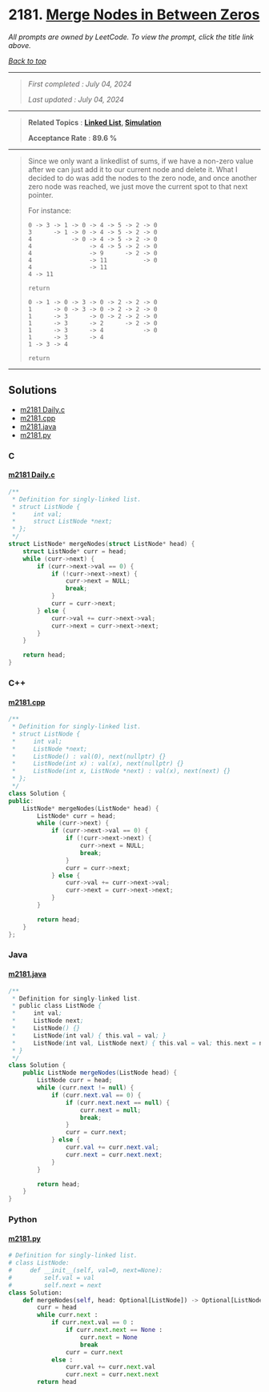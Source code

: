 # 2181. [Merge Nodes in Between Zeros](<https://leetcode.com/problems/merge-nodes-in-between-zeros>)

*All prompts are owned by LeetCode. To view the prompt, click the title link above.*

*[Back to top](<../README.md>)*

------

> *First completed : July 04, 2024*
>
> *Last updated : July 04, 2024*

------

> **Related Topics** : **[Linked List](<by_topic/Linked List.md>), [Simulation](<by_topic/Simulation.md>)**
>
> **Acceptance Rate** : **89.6 %**

------

> Since we only want a linkedlist of sums, if we have a non-zero value 
> after we can just add it to our current node and delete it. What I 
> decided to do was add the nodes to the zero node, and once another 
> zero node was reached, we just move the current spot to that next pointer.
> 
> For instance:
> ```
> 0 -> 3 -> 1 -> 0 -> 4 -> 5 -> 2 -> 0
> 3      -> 1 -> 0 -> 4 -> 5 -> 2 -> 0
> 4           -> 0 -> 4 -> 5 -> 2 -> 0
> 4                -> 4 -> 5 -> 2 -> 0
> 4                -> 9      -> 2 -> 0
> 4                -> 11          -> 0
> 4                -> 11
> 4 -> 11
> 
> return
> ```
> 
> ```
> 0 -> 1 -> 0 -> 3 -> 0 -> 2 -> 2 -> 0
> 1      -> 0 -> 3 -> 0 -> 2 -> 2 -> 0
> 1      -> 3      -> 0 -> 2 -> 2 -> 0
> 1      -> 3      -> 2      -> 2 -> 0
> 1      -> 3      -> 4           -> 0
> 1      -> 3      -> 4
> 1 -> 3 -> 4
> 
> return
> ```
> 
> 

------

## Solutions

- [m2181 Daily.c](<../my-submissions/m2181 Daily.c>)
- [m2181.cpp](<../my-submissions/m2181.cpp>)
- [m2181.java](<../my-submissions/m2181.java>)
- [m2181.py](<../my-submissions/m2181.py>)
### C
#### [m2181 Daily.c](<../my-submissions/m2181 Daily.c>)
```C
/**
 * Definition for singly-linked list.
 * struct ListNode {
 *     int val;
 *     struct ListNode *next;
 * };
 */
struct ListNode* mergeNodes(struct ListNode* head) {
    struct ListNode* curr = head;
    while (curr->next) {
        if (curr->next->val == 0) {
            if (!curr->next->next) {
                curr->next = NULL;
                break;
            }
            curr = curr->next;
        } else {
            curr->val += curr->next->val;
            curr->next = curr->next->next;
        }
    }

    return head;
}
```

### C++
#### [m2181.cpp](<../my-submissions/m2181.cpp>)
```C++
/**
 * Definition for singly-linked list.
 * struct ListNode {
 *     int val;
 *     ListNode *next;
 *     ListNode() : val(0), next(nullptr) {}
 *     ListNode(int x) : val(x), next(nullptr) {}
 *     ListNode(int x, ListNode *next) : val(x), next(next) {}
 * };
 */
class Solution {
public:
    ListNode* mergeNodes(ListNode* head) {
        ListNode* curr = head;
        while (curr->next) {
            if (curr->next->val == 0) {
                if (!curr->next->next) {
                    curr->next = NULL;
                    break;
                }
                curr = curr->next;
            } else {
                curr->val += curr->next->val;
                curr->next = curr->next->next;
            }
        }

        return head;
    }
};
```

### Java
#### [m2181.java](<../my-submissions/m2181.java>)
```Java
/**
 * Definition for singly-linked list.
 * public class ListNode {
 *     int val;
 *     ListNode next;
 *     ListNode() {}
 *     ListNode(int val) { this.val = val; }
 *     ListNode(int val, ListNode next) { this.val = val; this.next = next; }
 * }
 */
class Solution {
    public ListNode mergeNodes(ListNode head) {
        ListNode curr = head;
        while (curr.next != null) {
            if (curr.next.val == 0) {
                if (curr.next.next == null) {
                    curr.next = null;
                    break;
                }
                curr = curr.next;
            } else {
                curr.val += curr.next.val;
                curr.next = curr.next.next;
            }
        }

        return head;
    }
}
```

### Python
#### [m2181.py](<../my-submissions/m2181.py>)
```Python
# Definition for singly-linked list.
# class ListNode:
#     def __init__(self, val=0, next=None):
#         self.val = val
#         self.next = next
class Solution:
    def mergeNodes(self, head: Optional[ListNode]) -> Optional[ListNode]:
        curr = head
        while curr.next :
            if curr.next.val == 0 :
                if curr.next.next == None :
                    curr.next = None
                    break
                curr = curr.next
            else :
                curr.val += curr.next.val
                curr.next = curr.next.next
        return head
```

